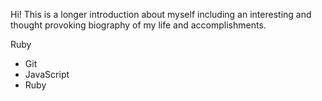 Hi! This is a longer introduction about myself including an interesting and thought provoking biography of my life and accomplishments.

Ruby

* Git 
* JavaScript 
* Ruby
